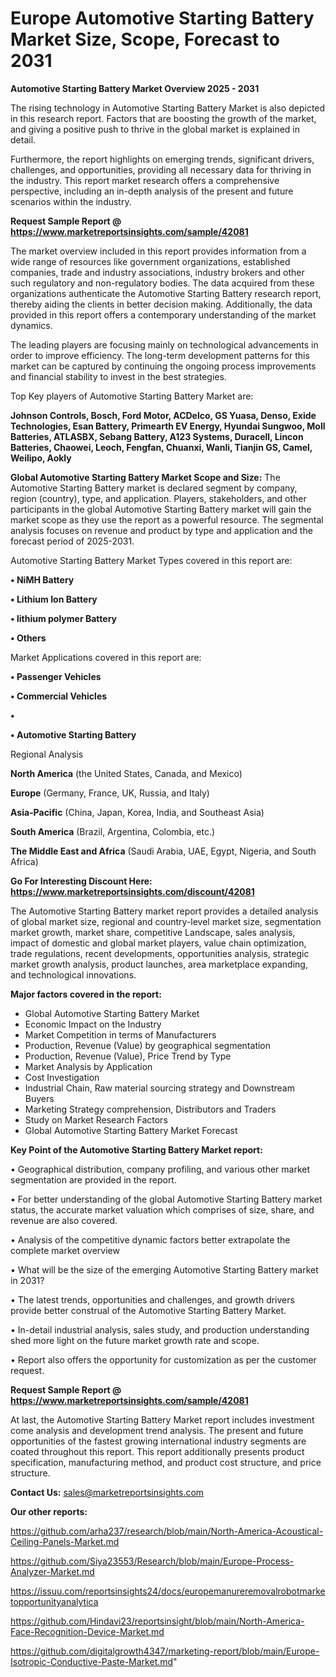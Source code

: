 # Europe Automotive Starting Battery Market Size, Scope, Forecast to 2031

<Strong> Automotive Starting Battery Market Overview 2025 - 2031</strong>

The rising technology in Automotive Starting Battery Market is also depicted in this research report. Factors that are boosting the growth of the market, and giving a positive push to thrive in the global market is explained in detail.

Furthermore, the report highlights on emerging trends, significant drivers, challenges, and opportunities, providing all necessary data for thriving in the industry. This report market research offers a comprehensive perspective, including an in-depth analysis of the present and future scenarios within the industry.

<strong>Request Sample Report @ <a href=https://www.marketreportsinsights.com/sample/42081>https://www.marketreportsinsights.com/sample/42081</a></strong>

The market overview included in this report provides information from a wide range of resources like government organizations, established companies, trade and industry associations, industry brokers and other such regulatory and non-regulatory bodies. The data acquired from these organizations authenticate the Automotive Starting Battery research report, thereby aiding the clients in better decision making. Additionally, the data provided in this report offers a contemporary understanding of the market dynamics.

The leading players are focusing mainly on technological advancements in order to improve efficiency. The long-term development patterns for this market can be captured by continuing the ongoing process improvements and financial stability to invest in the best strategies.

Top Key players of Automotive Starting Battery Market are:

<strong>Johnson Controls, Bosch, Ford Motor, ACDelco, GS Yuasa, Denso, Exide Technologies, Esan Battery, Primearth EV Energy, Hyundai Sungwoo, Moll Batteries, ATLASBX, Sebang Battery, A123 Systems, Duracell, Lincon Batteries, Chaowei, Leoch, Fengfan, Chuanxi, Wanli, Tianjin GS, Camel, Weilipo, Aokly</strong>

<strong><b>Global Automotive Starting Battery Market Scope and Size:</b></strong>
The Automotive Starting Battery market is declared segment by company, region (country), type, and application. Players, stakeholders, and other participants in the global Automotive Starting Battery market will gain the market scope as they use the report as a powerful resource. The segmental analysis focuses on revenue and product by type and application and the forecast period of 2025-2031.

Automotive Starting Battery Market Types covered in this report are:

<strong>•  NiMH Battery

•  Lithium Ion Battery

•  lithium polymer Battery

•  Others</strong>

Market Applications covered in this report are:

<strong>•  Passenger Vehicles

•  Commercial Vehicles

•  

•  Automotive Starting Battery</strong> 

Regional Analysis

<strong>North America</strong> (the United States, Canada, and Mexico)

<strong>Europe</strong> (Germany, France, UK, Russia, and Italy)

<strong>Asia-Pacific</strong> (China, Japan, Korea, India, and Southeast Asia)

<strong>South America</strong> (Brazil, Argentina, Colombia, etc.)

<strong>The Middle East and Africa</strong> (Saudi Arabia, UAE, Egypt, Nigeria, and South Africa)

<strong>Go For Interesting Discount Here: <a href=https://www.marketreportsinsights.com/discount/42081>https://www.marketreportsinsights.com/discount/42081</a></strong>

The Automotive Starting Battery market report provides a detailed analysis of global market size, regional and country-level market size, segmentation market growth, market share, competitive Landscape, sales analysis, impact of domestic and global market players, value chain optimization, trade regulations, recent developments, opportunities analysis, strategic market growth analysis, product launches, area marketplace expanding, and technological innovations.

<strong><b>Major factors covered in the report:</b></strong>
<ul>
  <li>Global Automotive Starting Battery Market </li>
  <li>Economic Impact on the Industry</li>
  <li>Market Competition in terms of Manufacturers</li>
  <li>Production, Revenue (Value) by geographical segmentation</li>
  <li>Production, Revenue (Value), Price Trend by Type</li>
  <li>Market Analysis by Application</li>
  <li>Cost Investigation</li>
  <li>Industrial Chain, Raw material sourcing strategy and Downstream Buyers</li>
  <li>Marketing Strategy comprehension, Distributors and Traders</li>
  <li>Study on Market Research Factors</li>
  <li>Global Automotive Starting Battery Market Forecast</li>
</ul>

<strong><b>Key Point of the Automotive Starting Battery Market report:</b></strong>

• Geographical distribution, company profiling, and various other market segmentation are provided in the report.

• For better understanding of the global Automotive Starting Battery market status, the accurate market valuation which comprises of size, share, and revenue are also covered.

• Analysis of the competitive dynamic factors better extrapolate the complete market overview

• What will be the size of the emerging Automotive Starting Battery market in 2031?

• The latest trends, opportunities and challenges, and growth drivers provide better construal of the Automotive Starting Battery Market.

• In-detail industrial analysis, sales study, and production understanding shed more light on the future market growth rate and scope.

• Report also offers the opportunity for customization as per the customer request.

<strong>Request Sample Report @ <a href=https://www.marketreportsinsights.com/sample/42081>https://www.marketreportsinsights.com/sample/42081</a></strong>

At last, the Automotive Starting Battery Market report includes investment come analysis and development trend analysis. The present and future opportunities of the fastest growing international industry segments are coated throughout this report. This report additionally presents product specification, manufacturing method, and product cost structure, and price structure.

<strong>Contact Us:</strong>
sales@marketreportsinsights.com

<strong>Our other reports:</strong>

<a href=https://github.com/arha237/research/blob/main/North-America-Acoustical-Ceiling-Panels-Market.md>https://github.com/arha237/research/blob/main/North-America-Acoustical-Ceiling-Panels-Market.md</a>

<a href=https://github.com/Siya23553/Research/blob/main/Europe-Process-Analyzer-Market.md>https://github.com/Siya23553/Research/blob/main/Europe-Process-Analyzer-Market.md</a>

<a href=https://issuu.com/reportsinsights24/docs/europemanureremovalrobotmarketopportunityanalytica>https://issuu.com/reportsinsights24/docs/europemanureremovalrobotmarketopportunityanalytica</a>

<a href=https://github.com/Hindavi23/reportsinsight/blob/main/North-America-Face-Recognition-Device-Market.md>https://github.com/Hindavi23/reportsinsight/blob/main/North-America-Face-Recognition-Device-Market.md</a>

<a href=https://github.com/digitalgrowth4347/marketing-report/blob/main/Europe-Isotropic-Conductive-Paste-Market.md>https://github.com/digitalgrowth4347/marketing-report/blob/main/Europe-Isotropic-Conductive-Paste-Market.md</a>"
